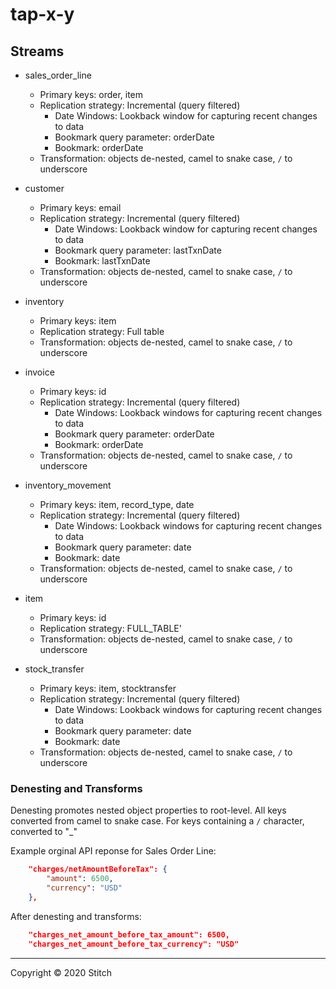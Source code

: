 # tap-x-y

## Streams

- sales_order_line
    - Primary keys: order, item
    - Replication strategy: Incremental (query filtered)
      - Date Windows: Lookback window for capturing recent changes to data
      - Bookmark query parameter: orderDate
      - Bookmark: orderDate
    - Transformation: objects de-nested, camel to snake case, `/` to underscore

- customer
    - Primary keys:  email
    - Replication strategy: Incremental (query filtered)
      - Date Windows: Lookback window for capturing recent changes to data
      - Bookmark query parameter: lastTxnDate
      - Bookmark: lastTxnDate
    - Transformation: objects de-nested, camel to snake case, `/` to underscore

- inventory
    - Primary keys: item
    - Replication strategy: Full table
    - Transformation: objects de-nested, camel to snake case, `/` to underscore

- invoice
    - Primary keys: id
    - Replication strategy: Incremental (query filtered)
      - Date Windows: Lookback windows for capturing recent changes to data
      - Bookmark query parameter: orderDate
      - Bookmark: orderDate
    - Transformation: objects de-nested, camel to snake case, `/` to underscore

- inventory_movement
    - Primary keys: item, record_type, date
    - Replication strategy: Incremental (query filtered)
      - Date Windows: Lookback windows for capturing recent changes to data
      - Bookmark query parameter: date
      - Bookmark: date
    - Transformation: objects de-nested, camel to snake case, `/` to underscore

- item
    - Primary keys: id
    - Replication strategy: FULL_TABLE'
    - Transformation: objects de-nested, camel to snake case, `/` to underscore

- stock_transfer
    - Primary keys: item, stocktransfer
    - Replication strategy: Incremental (query filtered)
      - Date Windows: Lookback windows for capturing recent changes to data
      - Bookmark query parameter: date
      - Bookmark: date
    - Transformation: objects de-nested, camel to snake case, `/` to underscore

### Denesting and Transforms

Denesting promotes nested object properties to root-level. All keys converted from camel to snake case. For keys containing a `/` character, converted to "_"

Example orginal API reponse for Sales Order Line:

```json
    "charges/netAmountBeforeTax": {
        "amount": 6500,
        "currency": "USD"
    },
```

After denesting and transforms:

```json
    "charges_net_amount_before_tax_amount": 6500,
    "charges_net_amount_before_tax_currency": "USD"
```



---

Copyright &copy; 2020 Stitch